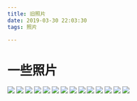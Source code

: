 ```yaml
---
title: 旧照片
date: 2019-03-30 22:03:30
tags: 照片

---
```


一些照片
====

<!-- more -->

![](/myPhoto/20140930_115321.jpg)
![](/myPhoto/DSC00483.JPG)
![](/myPhoto/DSC00484.JPG)
![](/myPhoto/DSC00485.JPG)
![](/myPhoto/DSC00486.JPG)
![](/myPhoto/DSC00487.JPG)
![](/myPhoto/DSC_0134.JPG)
![](/myPhoto/DSC_0240.JPG)
![](/myPhoto/DSC_0248.JPG)
![](/myPhoto/DSC_0254.JPG)
![](/myPhoto/DSC_0255.JPG)
![](/myPhoto/DSC_0274.JPG)
![](/myPhoto/IMG20150626016.jpg)
![](/myPhoto/1岁.jpg)
